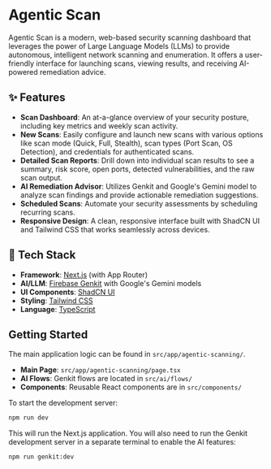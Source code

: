 # Agentic Scan

Agentic Scan is a modern, web-based security scanning dashboard that leverages the power of Large Language Models (LLMs) to provide autonomous, intelligent network scanning and enumeration. It offers a user-friendly interface for launching scans, viewing results, and receiving AI-powered remediation advice.

## ✨ Features

- **Scan Dashboard**: An at-a-glance overview of your security posture, including key metrics and weekly scan activity.
- **New Scans**: Easily configure and launch new scans with various options like scan mode (Quick, Full, Stealth), scan types (Port Scan, OS Detection), and credentials for authenticated scans.
- **Detailed Scan Reports**: Drill down into individual scan results to see a summary, risk score, open ports, detected vulnerabilities, and the raw scan output.
- **AI Remediation Advisor**: Utilizes Genkit and Google's Gemini model to analyze scan findings and provide actionable remediation suggestions.
- **Scheduled Scans**: Automate your security assessments by scheduling recurring scans.
- **Responsive Design**: A clean, responsive interface built with ShadCN UI and Tailwind CSS that works seamlessly across devices.

## 🚀 Tech Stack

- **Framework**: [Next.js](https://nextjs.org/) (with App Router)
- **AI/LLM**: [Firebase Genkit](https://firebase.google.com/docs/genkit) with Google's Gemini models
- **UI Components**: [ShadCN UI](https://ui.shadcn.com/)
- **Styling**: [Tailwind CSS](https://tailwindcss.com/)
- **Language**: [TypeScript](https://www.typescriptlang.org/)

## Getting Started

The main application logic can be found in `src/app/agentic-scanning/`.

- **Main Page**: `src/app/agentic-scanning/page.tsx`
- **AI Flows**: Genkit flows are located in `src/ai/flows/`
- **Components**: Reusable React components are in `src/components/`

To start the development server:

```bash
npm run dev
```

This will run the Next.js application. You will also need to run the Genkit development server in a separate terminal to enable the AI features:

```bash
npm run genkit:dev
```
